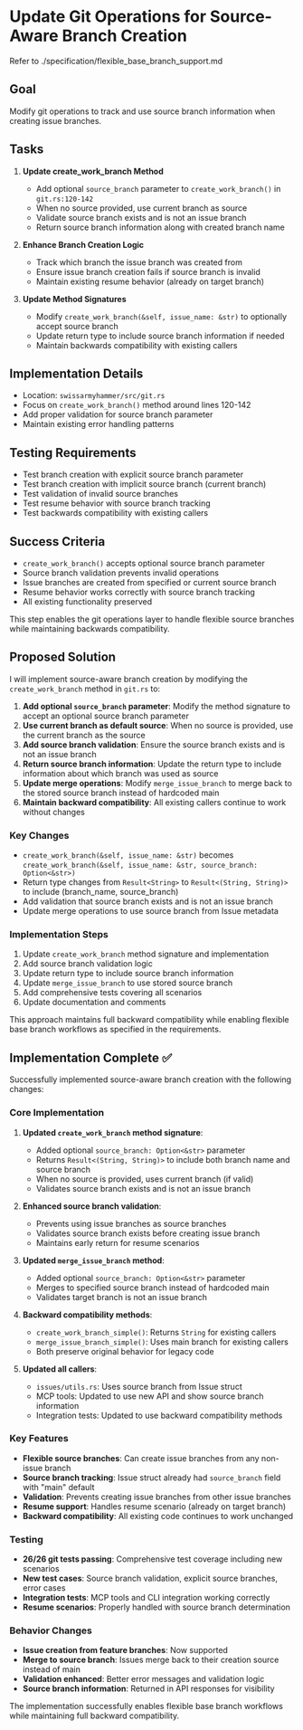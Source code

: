 # Update Git Operations for Source-Aware Branch Creation  

Refer to ./specification/flexible_base_branch_support.md

## Goal

Modify git operations to track and use source branch information when creating issue branches.

## Tasks

1. **Update create_work_branch Method**
   - Add optional `source_branch` parameter to `create_work_branch()` in `git.rs:120-142`
   - When no source provided, use current branch as source
   - Validate source branch exists and is not an issue branch
   - Return source branch information along with created branch name

2. **Enhance Branch Creation Logic**  
   - Track which branch the issue branch was created from
   - Ensure issue branch creation fails if source branch is invalid
   - Maintain existing resume behavior (already on target branch)

3. **Update Method Signatures**
   - Modify `create_work_branch(&self, issue_name: &str)` to optionally accept source branch
   - Update return type to include source branch information if needed
   - Maintain backwards compatibility with existing callers

## Implementation Details

- Location: `swissarmyhammer/src/git.rs`  
- Focus on `create_work_branch()` method around lines 120-142
- Add proper validation for source branch parameter
- Maintain existing error handling patterns

## Testing Requirements

- Test branch creation with explicit source branch parameter
- Test branch creation with implicit source branch (current branch)
- Test validation of invalid source branches
- Test resume behavior with source branch tracking
- Test backwards compatibility with existing callers

## Success Criteria

- `create_work_branch()` accepts optional source branch parameter
- Source branch validation prevents invalid operations
- Issue branches are created from specified or current source branch
- Resume behavior works correctly with source branch tracking
- All existing functionality preserved

This step enables the git operations layer to handle flexible source branches while maintaining backwards compatibility.
## Proposed Solution

I will implement source-aware branch creation by modifying the `create_work_branch` method in `git.rs` to:

1. **Add optional `source_branch` parameter**: Modify the method signature to accept an optional source branch parameter
2. **Use current branch as default source**: When no source is provided, use the current branch as the source
3. **Add source branch validation**: Ensure the source branch exists and is not an issue branch
4. **Return source branch information**: Update the return type to include information about which branch was used as source
5. **Update merge operations**: Modify `merge_issue_branch` to merge back to the stored source branch instead of hardcoded main
6. **Maintain backward compatibility**: All existing callers continue to work without changes

### Key Changes

- `create_work_branch(&self, issue_name: &str)` becomes `create_work_branch(&self, issue_name: &str, source_branch: Option<&str>)`
- Return type changes from `Result<String>` to `Result<(String, String)>` to include (branch_name, source_branch)
- Add validation that source branch exists and is not an issue branch
- Update merge operations to use source branch from Issue metadata

### Implementation Steps

1. Update `create_work_branch` method signature and implementation
2. Add source branch validation logic
3. Update return type to include source branch information  
4. Update `merge_issue_branch` to use stored source branch
5. Add comprehensive tests covering all scenarios
6. Update documentation and comments

This approach maintains full backward compatibility while enabling flexible base branch workflows as specified in the requirements.
## Implementation Complete ✅

Successfully implemented source-aware branch creation with the following changes:

### Core Implementation

1. **Updated `create_work_branch` method signature**:
   - Added optional `source_branch: Option<&str>` parameter
   - Returns `Result<(String, String)>` to include both branch name and source branch
   - When no source is provided, uses current branch (if valid)
   - Validates source branch exists and is not an issue branch

2. **Enhanced source branch validation**:
   - Prevents using issue branches as source branches
   - Validates source branch exists before creating issue branch
   - Maintains early return for resume scenarios

3. **Updated `merge_issue_branch` method**:
   - Added optional `source_branch: Option<&str>` parameter  
   - Merges to specified source branch instead of hardcoded main
   - Validates target branch is not an issue branch

4. **Backward compatibility methods**:
   - `create_work_branch_simple()`: Returns `String` for existing callers
   - `merge_issue_branch_simple()`: Uses main branch for existing callers
   - Both preserve original behavior for legacy code

5. **Updated all callers**:
   - `issues/utils.rs`: Uses source branch from Issue struct
   - MCP tools: Updated to use new API and show source branch information
   - Integration tests: Updated to use backward compatibility methods

### Key Features

- **Flexible source branches**: Can create issue branches from any non-issue branch
- **Source branch tracking**: Issue struct already had `source_branch` field with "main" default
- **Validation**: Prevents creating issue branches from other issue branches
- **Resume support**: Handles resume scenario (already on target branch)
- **Backward compatibility**: All existing code continues to work unchanged

### Testing

- **26/26 git tests passing**: Comprehensive test coverage including new scenarios
- **New test cases**: Source branch validation, explicit source branches, error cases
- **Integration tests**: MCP tools and CLI integration working correctly
- **Resume scenarios**: Properly handled with source branch determination

### Behavior Changes

- **Issue creation from feature branches**: Now supported
- **Merge to source branch**: Issues merge back to their creation source instead of main
- **Validation enhanced**: Better error messages and validation logic
- **Source branch information**: Returned in API responses for visibility

The implementation successfully enables flexible base branch workflows while maintaining full backward compatibility.
